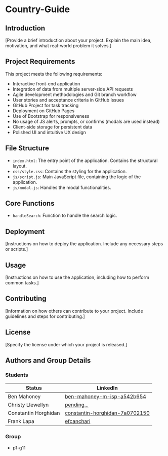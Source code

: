 # Country-Guide

## Introduction

[Provide a brief introduction about your project. Explain the main idea, motivation, and what real-world problem it solves.]

## Project Requirements

This project meets the following requirements:

- Interactive front-end application
- Integration of data from multiple server-side API requests
- Agile development methodologies and Git branch workflow
- User stories and acceptance criteria in GitHub Issues
- GitHub Project for task tracking
- Deployment on GitHub Pages
- Use of Bootstrap for responsiveness
- No usage of JS alerts, prompts, or confirms (modals are used instead)
- Client-side storage for persistent data
- Polished UI and intuitive UX design

## File Structure

- `index.html`: The entry point of the application. Contains the structural layout.
- `css/style.css`: Contains the styling for the application.
- `js/script.js`: Main JavaScript file, containing the logic of the application.
- `js/modal.js`: Handles the modal functionalities.

## Core Functions

- `handleSearch`: Function to handle the search logic.

## Deployment

[Instructions on how to deploy the application. Include any necessary steps or scripts.]

## Usage

[Instructions on how to use the application, including how to perform common tasks.]

## Contributing

[Information on how others can contribute to your project. Include guidelines and steps for contributing.]

## License

[Specify the license under which your project is released.]

## Authors and Group Details

### Students
| Status               | LinkedIn                                                                                      |
|----------------------|-----------------------------------------------------------------------------------------------|
| Ben Mahoney          | [ben-mahoney-m-isp-a542b654](https://www.linkedin.com/in/ben-mahoney-m-isp-a542b654/)         |
| Christy Llewellyn    | [pending...](pending)                                                                         |
| Constantin Horghidan | [constantin-horghidan-7a0702150](https://www.linkedin.com/in/constantin-horghidan-7a0702150/) |
| Frank Lapa           | [efcanchari](https://www.linkedin.com/in/efcanchari/)                                         |


### Group
- p1-g11
